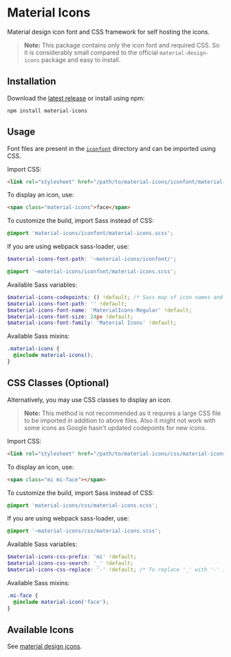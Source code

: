 # Material Icons

Material design icon font and CSS framework for self hosting the icons.

> **Note:** This package contains only the icon font and required CSS. So it is considerably small compared to the official `material-design-icons` package and easy to install.

## Installation

Download the [latest release] or install using npm:

```
npm install material-icons
```

## Usage

Font files are present in the [`iconfont`][iconfont] directory and can be imported using CSS.

Import CSS:

```html
<link rel="stylesheet" href="/path/to/material-icons/iconfont/material-icons.css">
```

To display an icon, use:

```html
<span class="material-icons">face</span>
```

To customize the build, import Sass instead of CSS:

```scss
@import 'material-icons/iconfont/material-icons.scss';
```

If you are using webpack sass-loader, use:

```scss
$material-icons-font-path: '~material-icons/iconfont/';

@import '~material-icons/iconfont/material-icons.scss';
```

Available Sass variables:

```scss
$material-icons-codepoints: () !default; /* Sass map of icon names and codepoints */
$material-icons-font-path: '' !default;
$material-icons-font-name: 'MaterialIcons-Regular' !default;
$material-icons-font-size: 24px !default;
$material-icons-font-family: 'Material Icons' !default;
```

Available Sass mixins:

```scss
.material-icons {
  @include material-icons();
}
```

## CSS Classes (Optional)

Alternatively, you may use CSS classes to display an icon.

> **Note:** This method is not recommended as it requires a large CSS file to be imported in addition to above files. Also it might not work with some icons as Google hasn't updated codepoints for new icons.

Import CSS:

```html
<link rel="stylesheet" href="/path/to/material-icons/css/material-icons.min.css">
```

To display an icon, use:

```html
<span class="mi mi-face"></span>
```

To customize the build, import Sass instead of CSS:

```scss
@import 'material-icons/css/material-icons.scss';
```

If you are using webpack sass-loader, use:

```scss
@import '~material-icons/css/material-icons.scss';
```

Available Sass variables:

```scss
$material-icons-css-prefix: 'mi' !default;
$material-icons-css-search: '_' !default;
$material-icons-css-replace: '-' !default; /* To replace '_' with '-' in CSS class names */
```

Available Sass mixins:

```scss
.mi-face {
  @include material-icon('face');
}
```

## Available Icons

See <a href="https://material.io/icons/" target="_blank" rel="nofollow">material design icons</a>.

[latest release]: https://github.com/marella/material-icons/releases
[iconfont]: https://github.com/marella/material-icons/tree/master/iconfont
